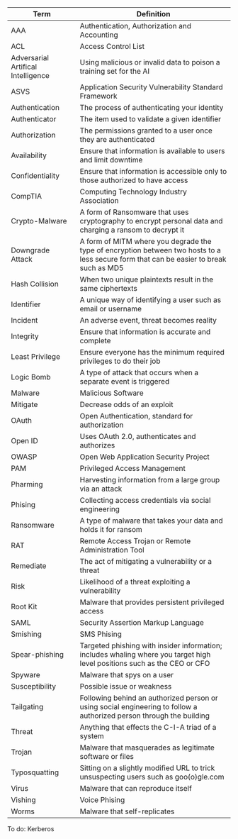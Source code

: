 |  Term             | Definition|
|-------------------|-----------|
| AAA               | Authentication, Authorization and Accounting|
| ACL               | Access Control List|
| Adversarial Artifical Intelligence | Using malicious or invalid data to poison a training set for the AI|
| ASVS              | Application Security Vulnerability Standard Framework|
| Authentication    | The process of authenticating your identity|
| Authenticator     | The item used to validate a given identifier|
| Authorization     | The permissions granted to a user once they are authenticated|                     
| Availability      | Ensure that information is available to users and limit downtime|
| Confidentiality   | Ensure that information is accessible only to those authorized to have access|
| CompTIA           | Computing Technology Industry Association|
| Crypto-Malware    | A form of Ransomware that uses cryptography to encrypt personal data and charging a ransom to decrypt it|
| Downgrade Attack  | A form of MITM where you degrade the type of encryption between two hosts to a less secure form that can be easier to break such as MD5|
| Hash Collision    | When two unique plaintexts result in the same ciphertexts|
| Identifier        | A unique way of identifying a user such as email or username|
| Incident          | An adverse event, threat becomes reality|
| Integrity         | Ensure that information is accurate and complete|
| Least Privilege   | Ensure everyone has the minimum required privileges to do their job|
| Logic Bomb        | A type of attack that occurs when a separate event is triggered|
| Malware           | Malicious Software|
| Mitigate          | Decrease odds of an exploit|
| OAuth             | Open Authentication, standard for authorization|
| Open ID           | Uses OAuth 2.0, authenticates and authorizes|
| OWASP             | Open Web Application Security Project|
| PAM               | Privileged Access Management|
| Pharming          | Harvesting information from a large group via an attack|
| Phising           | Collecting access credentials via social engineering|
| Ransomware        | A type of malware that takes your data and holds it for ransom|
| RAT               | Remote Access Trojan or Remote Administration Tool|
| Remediate         | The act of mitigating a vulnerability or a threat|
| Risk              | Likelihood of a threat exploiting a vulnerability|
| Root Kit          | Malware that provides persistent privileged access|
| SAML              | Security Assertion Markup Language|
| Smishing          | SMS Phising|
| Spear-phishing    | Targeted phishing with insider information; includes whaling where you target high level positions such as the CEO or CFO|
| Spyware           | Malware that spys on a user|
| Susceptibility    | Possible issue or weakness|
| Tailgating        | Following behind an authorized person or using social engineering to follow a authorized person through the building|
| Threat            | Anything that effects the C-I-A triad of a system|
| Trojan            | Malware that masquerades as legitimate software or files|
| Typosquatting     | Sitting on a slightly modified URL to trick unsuspecting users such as goo(o)gle.com|
| Virus             | Malware that can reproduce itself|
| Vishing           | Voice Phising|
| Worms             | Malware that self-replicates|

To do:
Kerberos













